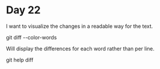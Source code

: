 # Day 22

I want to visualize the changes in a readable way for the text.

git diff --color-words

Will display the differences for each word rather than per line.

git help diff
